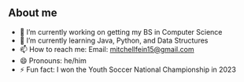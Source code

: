 ## About me

- 🔭 I’m currently working on getting my BS in Computer Science
- 🌱 I’m currently learning Java, Python, and Data Structures
- 📫 How to reach me: Email: mitchellfein15@gmail.com
- 😄 Pronouns: he/him
- ⚡ Fun fact: I won the Youth Soccer National Championship in 2023
